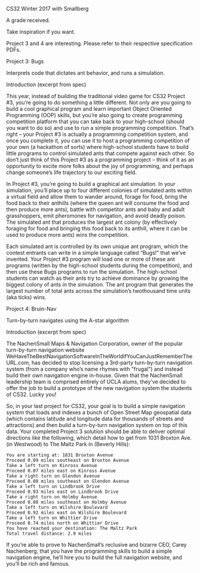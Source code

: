 
CS32 Winter 2017 with Smallberg

A grade received.

Take inspiration if you want.

Project 3 and 4 are interesting. Please refer to their respective specification PDFs.

Project 3: Bugs

Interprets code that dictates ant behavior, and runs a simulation.

Introduction (excerpt from spec)

This year, instead of building the traditional video game for CS32 Project #3, you’re going to do something a little different. Not only are you going to build a cool graphical program and learn important Object Oriented Programming (OOP) skills, but you’re also going to create programming competition platform that you can take back to your high-school (should you want to do so) and use to run a simple programming competition. That’s right – your Project #3 is actually a programming competition system, and once you complete it, you can use it to host a programming competition of your own (a hackathon of sorts) where high-school students have to build little programs to control simulated ants that compete against each other. So don’t just think of this Project #3 as a programming project – think of it as an opportunity to excite more folks about the joy of programming, and perhaps change someone’s life trajectory to our exciting field.   

In Project #3, you’re going to build a graphical ant simulation. In your simulation, you’ll place up to four different colonies of simulated ants within a virtual field and allow them to wander around, forage for food, bring the food back to their anthills (where the queen ant will consume the food and then produce more ants), battle with competitor ants and baby and adult grasshoppers, emit pheromones for navigation, and avoid deadly poison. The simulated ant that produces the largest ant colony (by effectively foraging for food and bringing this food back to its anthill, where it can be used to produce more ants) wins the competition.   

Each simulated ant is controlled by its own unique ant program, which the contest entrants can write in a simple language called “Bugs!” that we’ve invented. Your Project #3 program will load one or more of these ant programs (written by the high-school students during the competition), and then use these Bugs programs to run the simulation. The high-school students can watch as their ants try to achieve dominance by growing the biggest colony of ants in the simulation. The ant program that generates the largest number of total ants across the simulation’s twothousand time units (aka ticks) wins. 

Project 4: Bruin-Nav

Turn-by-turn navigates using the A-star algorithm

Introduction (excerpt from spec)

The NachenSmall Maps & Navigation Corporation, owner of the popular turn-by-turn navigation website WeHaveTheBestNavigationSoftwareInTheWorldIfYouCanJustRememberTheURL.com, has decided to stop licensing a 3rd-party turn-by-turn navigation system (from a company who’s name rhymes with "frugal") and instead build their own navigation engine in-house. Given that the NachenSmall leadership team is comprised entirely of UCLA alums, they’ve decided to offer the job to build a prototype of the new navigation system the students of CS32.  Lucky you! 

So, in your last project for CS32, your goal is to build a simple navigation system that loads and indexes a bunch of Open Street Map geospatial data (which contains latitude and longitude data for thousands of streets and attractions) and then build a turn-by-turn navigation system on top of this data.  Your completed Project 3 solution should be able to deliver optimal directions like the following, which detail how to get from 1031 Broxton Ave. (in Westwood) to The Maltz Park in (Beverly Hills): 

    You are starting at: 1031 Broxton Avenue 
    Proceed 0.09 miles southeast on Broxton Avenue 
    Take a left turn on Kinross Avenue 
    Proceed 0.07 miles east on Kinross Avenue 
    Take a right turn on Glendon Avenue 
    Proceed 0.08 miles southeast on Glendon Avenue 
    Take a left turn on Lindbrook Drive 
    Proceed 0.93 miles east on Lindbrook Drive 
    Take a right turn on Holmby Avenue 
    Proceed 0.08 miles southeast on Holmby Avenue 
    Take a left turn on Wilshire Boulevard 
    Proceed 0.92 miles east on Wilshire Boulevard 
    Take a left turn on Whittier Drive 
    Proceed 0.74 miles north on Whittier Drive 
    You have reached your destination: The Maltz Park 
    Total travel distance: 2.9 miles 
 
If you’re able to prove to NachenSmall’s reclusive and bizarre CEO, Carey Nachenberg, that you have the programming skills to build a simple navigation engine, he’ll hire you to build the full navigation website, and you’ll be rich and famous.

